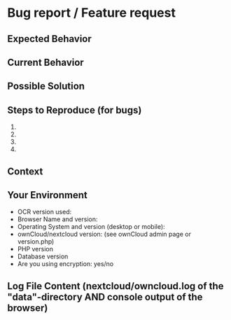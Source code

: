 <!--- 
Provide a general summary of the issue in the Title above.
 
Please choose between the "Bug report" and the "Feature request" and remove the other text.
 -->

# Bug report / Feature request
## Expected Behavior
<!--- If you're describing a bug, tell us what should happen -->
<!--- If you're suggesting a change/improvement, tell us how it should work -->

## Current Behavior
<!--- If describing a bug, tell us what happens instead of the expected behavior -->
<!--- If suggesting a change/improvement, explain the difference from current behavior -->

## Possible Solution
<!--- Not obligatory, but suggest a fix/reason for the bug, -->
<!--- or ideas how to implement the addition or change (I am happy about working code.) -->

## Steps to Reproduce (for bugs)
<!--- Provide a link to a live example, or an unambiguous set of steps to -->
<!--- reproduce this bug. Include code to reproduce, if relevant -->
1.
2.
3.
4.

## Context
<!--- How has this issue affected you? What are you trying to accomplish? -->
<!--- Providing context helps us come up with a solution that is most useful in the real world -->

## Your Environment
<!--- Include as many relevant details about the environment you experienced the bug in -->
* OCR version used:
* Browser Name and version:
* Operating System and version (desktop or mobile):
* ownCloud/nextcloud version: (see ownCloud admin page or version.php)
* PHP version
* Database version
* Are you using encryption: yes/no

## Log File Content (nextcloud/owncloud.log of the "data"-directory AND console output of the browser)
